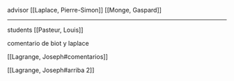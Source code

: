 advisor
[[Laplace, Pierre-Simon]]
[[Monge, Gaspard]]
___
students
[[Pasteur, Louis]]


comentario de biot y laplace


[[Lagrange, Joseph#comentarios]]

[[Lagrange, Joseph#arriba 2]]